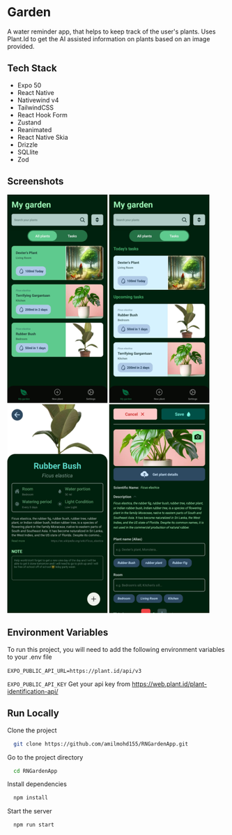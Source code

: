 
# Garden

A water reminder app, that helps to keep track of the user's plants. Uses Plant.Id to get the AI assisted information on plants based on an image provided. 


## Tech Stack

- Expo 50
- React Native
- Nativewind v4
- TailwindCSS
- React Hook Form
- Zustand
- Reanimated
- React Native Skia
- Drizzle
- SQLlite
- Zod

## Screenshots

<img src='screenshots/IMG-20240426-WA0018.jpg' width='230' alt="All Plants"> <img src='screenshots/IMG-20240426-WA0017.jpg' width='230' alt="Task"> <img src='screenshots/IMG-20240426-WA0014.jpg' width='230' alt="Plant Page"> 
<img src='screenshots/IMG-20240426-WA0016.jpg' width='230' alt="Add"> 


## Environment Variables

To run this project, you will need to add the following environment variables to your .env file

`EXPO_PUBLIC_API_URL=https://plant.id/api/v3`

`EXPO_PUBLIC_API_KEY` Get your api key from https://web.plant.id/plant-identification-api/ 



## Run Locally

Clone the project

```bash
  git clone https://github.com/amilmohd155/RNGardenApp.git
```

Go to the project directory

```bash
  cd RNGardenApp
```

Install dependencies

```bash
  npm install
```

Start the server

```bash
  npm run start
```

